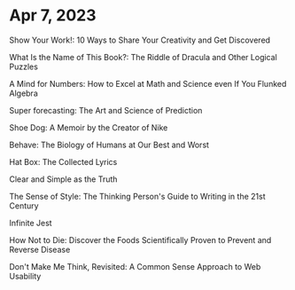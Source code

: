 # Apr 7, 2023

Show Your Work!: 10 Ways to Share Your Creativity and Get Discovered

What Is the Name of This Book?: The Riddle of Dracula and Other Logical Puzzles

A Mind for Numbers: How to Excel at Math and Science even If You Flunked Algebra

Super forecasting: The Art and Science of Prediction

Shoe Dog: A Memoir by the Creator of Nike

Behave: The Biology of Humans at Our Best and Worst

Hat Box: The Collected Lyrics

Clear and Simple as the Truth

The Sense of Style: The Thinking Person's Guide to Writing in the 21st Century

Infinite Jest

How Not to Die: Discover the Foods Scientifically Proven to Prevent and Reverse Disease

Don't Make Me Think, Revisited: A Common Sense Approach to Web Usability